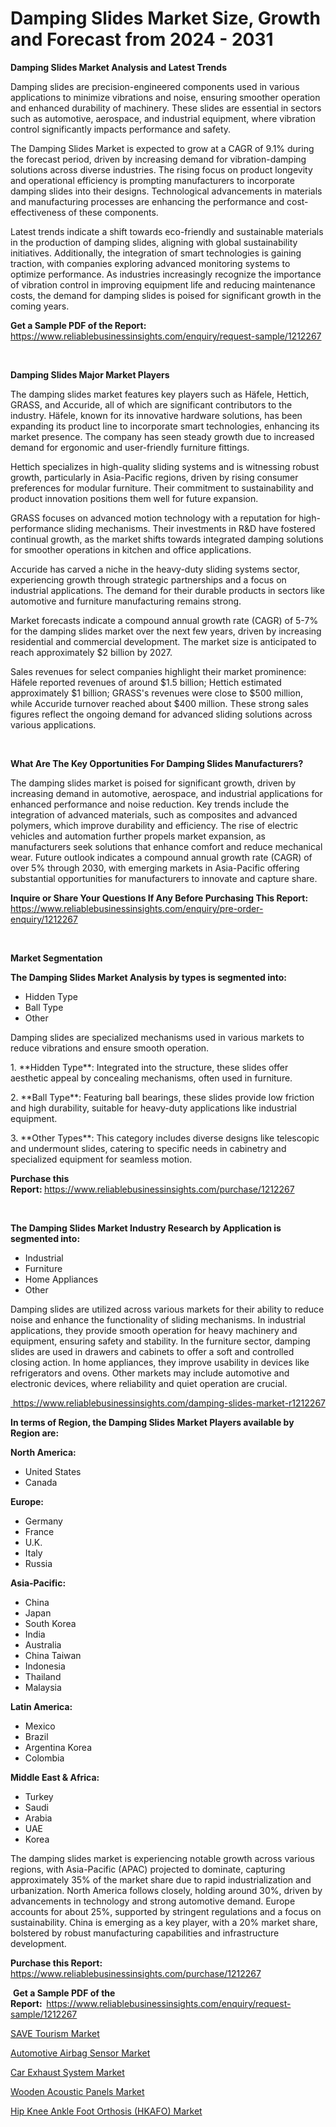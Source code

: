 <p><h1>Damping Slides Market Size, Growth and Forecast from 2024 - 2031</h1></p><p><strong>Damping Slides Market Analysis and Latest Trends</strong></p>
<p><p>Damping slides are precision-engineered components used in various applications to minimize vibrations and noise, ensuring smoother operation and enhanced durability of machinery. These slides are essential in sectors such as automotive, aerospace, and industrial equipment, where vibration control significantly impacts performance and safety.</p><p>The Damping Slides Market is expected to grow at a CAGR of 9.1% during the forecast period, driven by increasing demand for vibration-damping solutions across diverse industries. The rising focus on product longevity and operational efficiency is prompting manufacturers to incorporate damping slides into their designs. Technological advancements in materials and manufacturing processes are enhancing the performance and cost-effectiveness of these components.</p><p>Latest trends indicate a shift towards eco-friendly and sustainable materials in the production of damping slides, aligning with global sustainability initiatives. Additionally, the integration of smart technologies is gaining traction, with companies exploring advanced monitoring systems to optimize performance. As industries increasingly recognize the importance of vibration control in improving equipment life and reducing maintenance costs, the demand for damping slides is poised for significant growth in the coming years.</p></p>
<p><strong>Get a Sample PDF of the Report:&nbsp;</strong> <a href="https://www.reliablebusinessinsights.com/enquiry/request-sample/1212267?utm_campaign=1091&utm_medium=2&utm_source=Github&utm_content=ia&utm_term=18112024&utm_id=damping-slides">https://www.reliablebusinessinsights.com/enquiry/request-sample/1212267</a></p>
<p>&nbsp;</p>
<p><strong>Damping Slides Major Market Players</strong></p>
<p><p>The damping slides market features key players such as Häfele, Hettich, GRASS, and Accuride, all of which are significant contributors to the industry. Häfele, known for its innovative hardware solutions, has been expanding its product line to incorporate smart technologies, enhancing its market presence. The company has seen steady growth due to increased demand for ergonomic and user-friendly furniture fittings.</p><p>Hettich specializes in high-quality sliding systems and is witnessing robust growth, particularly in Asia-Pacific regions, driven by rising consumer preferences for modular furniture. Their commitment to sustainability and product innovation positions them well for future expansion.</p><p>GRASS focuses on advanced motion technology with a reputation for high-performance sliding mechanisms. Their investments in R&D have fostered continual growth, as the market shifts towards integrated damping solutions for smoother operations in kitchen and office applications.</p><p>Accuride has carved a niche in the heavy-duty sliding systems sector, experiencing growth through strategic partnerships and a focus on industrial applications. The demand for their durable products in sectors like automotive and furniture manufacturing remains strong.</p><p>Market forecasts indicate a compound annual growth rate (CAGR) of 5-7% for the damping slides market over the next few years, driven by increasing residential and commercial development. The market size is anticipated to reach approximately $2 billion by 2027.</p><p>Sales revenues for select companies highlight their market prominence: Häfele reported revenues of around $1.5 billion; Hettich estimated approximately $1 billion; GRASS's revenues were close to $500 million, while Accuride turnover reached about $400 million. These strong sales figures reflect the ongoing demand for advanced sliding solutions across various applications.</p></p>
<p>&nbsp;</p>
<p><strong>What Are The Key Opportunities For Damping Slides Manufacturers?</strong></p>
<p><p>The damping slides market is poised for significant growth, driven by increasing demand in automotive, aerospace, and industrial applications for enhanced performance and noise reduction. Key trends include the integration of advanced materials, such as composites and advanced polymers, which improve durability and efficiency. The rise of electric vehicles and automation further propels market expansion, as manufacturers seek solutions that enhance comfort and reduce mechanical wear. Future outlook indicates a compound annual growth rate (CAGR) of over 5% through 2030, with emerging markets in Asia-Pacific offering substantial opportunities for manufacturers to innovate and capture share.</p></p>
<p><strong>Inquire or Share Your Questions If Any Before Purchasing This Report:</strong> <a href="https://www.reliablebusinessinsights.com/enquiry/pre-order-enquiry/1212267?utm_campaign=1091&utm_medium=2&utm_source=Github&utm_content=ia&utm_term=18112024&utm_id=damping-slides">https://www.reliablebusinessinsights.com/enquiry/pre-order-enquiry/1212267</a></p>
<p>&nbsp;</p>
<p><strong>Market Segmentation</strong></p>
<p><strong>The Damping Slides Market Analysis by types is segmented into:</strong></p>
<p><ul><li>Hidden Type</li><li>Ball Type</li><li>Other</li></ul></p>
<p><p>Damping slides are specialized mechanisms used in various markets to reduce vibrations and ensure smooth operation. </p><p>1. **Hidden Type**: Integrated into the structure, these slides offer aesthetic appeal by concealing mechanisms, often used in furniture.</p><p>2. **Ball Type**: Featuring ball bearings, these slides provide low friction and high durability, suitable for heavy-duty applications like industrial equipment.</p><p>3. **Other Types**: This category includes diverse designs like telescopic and undermount slides, catering to specific needs in cabinetry and specialized equipment for seamless motion.</p></p>
<p><strong>Purchase this Report:&nbsp;</strong><a href="https://www.reliablebusinessinsights.com/purchase/1212267?utm_campaign=1091&utm_medium=2&utm_source=Github&utm_content=ia&utm_term=18112024&utm_id=damping-slides">https://www.reliablebusinessinsights.com/purchase/1212267</a></p>
<p>&nbsp;</p>
<p><strong>The Damping Slides Market Industry Research by Application is segmented into:</strong></p>
<p><ul><li>Industrial</li><li>Furniture</li><li>Home Appliances</li><li>Other</li></ul></p>
<p><p>Damping slides are utilized across various markets for their ability to reduce noise and enhance the functionality of sliding mechanisms. In industrial applications, they provide smooth operation for heavy machinery and equipment, ensuring safety and stability. In the furniture sector, damping slides are used in drawers and cabinets to offer a soft and controlled closing action. In home appliances, they improve usability in devices like refrigerators and ovens. Other markets may include automotive and electronic devices, where reliability and quiet operation are crucial.</p></p>
<p><a href="https://www.reliablebusinessinsights.com/damping-slides-market-r1212267?utm_campaign=1091&utm_medium=2&utm_source=Github&utm_content=ia&utm_term=18112024&utm_id=damping-slides">&nbsp;https://www.reliablebusinessinsights.com/damping-slides-market-r1212267</a></p>
<p><strong>In terms of Region, the Damping Slides Market Players available by Region are:</strong></p>
<p>
    <p> <strong> North America: </strong>
        <ul>
            <li>United States</li>
            <li>Canada</li>
        </ul>
        </p> 
    <p> <strong> Europe: </strong>
        <ul>
            <li>Germany</li>
            <li>France</li>
            <li>U.K.</li>
            <li>Italy</li>
            <li>Russia</li>
        </ul>
        </p> 
    <p> <strong> Asia-Pacific: </strong>
        <ul>
            <li>China</li>
            <li>Japan</li>
            <li>South Korea</li>
            <li>India</li>
            <li>Australia</li>
            <li>China Taiwan</li>
            <li>Indonesia</li>
            <li>Thailand</li>
            <li>Malaysia</li>
        </ul>
        </p> 
    <p> <strong> Latin America: </strong>
        <ul>
            <li>Mexico</li>
            <li>Brazil</li>
            <li>Argentina Korea</li>
            <li>Colombia</li>
        </ul>
        </p> 
    <p> <strong> Middle East & Africa: </strong>
        <ul>
            <li>Turkey</li>
            <li>Saudi</li>
            <li>Arabia</li>
            <li>UAE</li>
            <li>Korea</li>
        </ul>
    </p>
    </p>
<p><p>The damping slides market is experiencing notable growth across various regions, with Asia-Pacific (APAC) projected to dominate, capturing approximately 35% of the market share due to rapid industrialization and urbanization. North America follows closely, holding around 30%, driven by advancements in technology and strong automotive demand. Europe accounts for about 25%, supported by stringent regulations and a focus on sustainability. China is emerging as a key player, with a 20% market share, bolstered by robust manufacturing capabilities and infrastructure development.</p></p>
<p><strong>Purchase this Report: </strong><a href="https://www.reliablebusinessinsights.com/purchase/1212267?utm_campaign=1091&utm_medium=2&utm_source=Github&utm_content=ia&utm_term=18112024&utm_id=damping-slides">https://www.reliablebusinessinsights.com/purchase/1212267</a></p>
<p>&nbsp;<strong>Get a Sample PDF of the Report:&nbsp;&nbsp;</strong><a href="https://www.reliablebusinessinsights.com/enquiry/request-sample/1212267?utm_campaign=1091&utm_medium=2&utm_source=Github&utm_content=ia&utm_term=18112024&utm_id=damping-slides">https://www.reliablebusinessinsights.com/enquiry/request-sample/1212267</a></p>
<p><strong></strong></p>
<p><p><a href="https://issuu.com/reportprime-2/docs/save-tourism-market-size-2030.pptx_58e5c92ef804de?utm_campaign=1091&utm_medium=2&utm_source=Github&utm_content=ia&utm_term=18112024&utm_id=damping-slides">SAVE Tourism Market</a></p><p><a href="https://www.linkedin.com/pulse/automotive-airbag-sensor-market-overview-forecast-2024-2031-jpyvc?utm_campaign=1091&utm_medium=2&utm_source=Github&utm_content=ia&utm_term=18112024&utm_id=damping-slides">Automotive Airbag Sensor Market</a></p><p><a href="https://www.linkedin.com/pulse/car-exhaust-system-industry-analysis-report-market-size-share-m491c?utm_campaign=1091&utm_medium=2&utm_source=Github&utm_content=ia&utm_term=18112024&utm_id=damping-slides">Car Exhaust System Market</a></p><p><a href="https://issuu.com/reportprime-2/docs/wooden-acoustic-panels-market-size-_ca0196278487ec?utm_campaign=1091&utm_medium=2&utm_source=Github&utm_content=ia&utm_term=18112024&utm_id=damping-slides">Wooden Acoustic Panels Market</a></p><p><a href="https://github.com/MariaWashington76/Market-Research-Report-List-1/blob/main/hip-knee-ankle-foot-orthosis-hkafo-market.md?utm_campaign=1091&utm_medium=2&utm_source=Github&utm_content=ia&utm_term=18112024&utm_id=damping-slides">Hip Knee Ankle Foot Orthosis (HKAFO) Market</a></p></p>